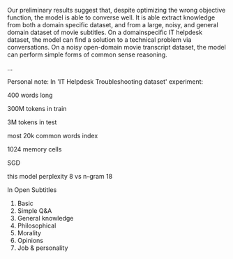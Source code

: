 Our preliminary results suggest that, despite
optimizing the wrong objective function,
the model is able to converse well. It is able
extract knowledge from both a domain specific
dataset, and from a large, noisy, and general domain
dataset of movie subtitles. On a domainspecific
IT helpdesk dataset, the model can find
a solution to a technical problem via conversations.
On a noisy open-domain movie transcript
dataset, the model can perform simple forms of
common sense reasoning.

...

Personal note:
In 'IT Helpdesk Troubleshooting dataset' experiment:

400 words long

300M tokens in train

3M tokens in test

most 20k common words index

1024 memory cells

SGD

this model perplexity 8 vs n-gram 18



In Open Subtitles 
1. Basic
2. Simple Q&A
3. General knowledge
4. Philosophical
5. Morality
6. Opinions
7. Job & personality
